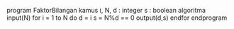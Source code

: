 program FaktorBilangan
kamus
    i, N, d : integer
	s : boolean
algoritma
    input(N)
    for i = 1 to N do
        d = i
        s = N%d == 0
        output(d,s)
    endfor
endprogram